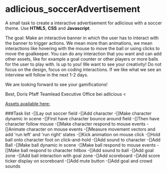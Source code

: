 # adlicious_soccerAdvertisement

A small task to create a interactive advertisement for adlicious with a soccer theme.
Use **HTML5**, **CSS** and **Javascript**.

>
The goal: Make an interactive banner in which the user has to interact with the banner to trigger actions. We mean more than animations, we mean interactions like hovering with the mouse to move the ball or using clicks to move the goalkeeper. You can do any interaction that you want and can add other assets, like for example a goal counter or other players or more balls for the user to play with. Is up to you! We want to see your creativity! Do not focus on the design, focus on coding interactions.
If we like what we see an interview will follow in the next 1-2 days.

We are looking forward to see your gamifications!

Best,
Doris Pfaff
Teamlead Executive Office bei adlicious
<

[Assets available here:](https://wetransfer.com/downloads/55acec5b578ac2019f6b180b9013676620221213195330/4e9e7a99e8ad9aa03088f9357675ac1b20221213195345/d977da)

###Task list
-[]Lay out soccer field
-[]Add character
   -[]Make character dynamic in scene
      -[]First have character bounce around field
      -[]Then have character follow mouse
   -[]Make character respond to mouse events
   -[]Animate character on mouse events 
      -[]Measure movement vectors and add 'run left' and 'run right' states
      -[]Kick animation on mouse click
      -[]Hold ball onto character foot on click-and-hold
   -[]Add sound to character
-[]Add Ball
   -[]Make ball dynamic in scene
   -[]Make ball respond to mouse events
   -[]Make ball respond to character hitbox
   -[]Add sound to ball
-[]Add goal zone
   -[]Add ball interaction with goal zone
-[]Add scoreboard
   -[]Add score ticker display on scoreboard
-[]Add mute button
-[]Add goal and crowd sounds
